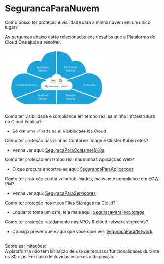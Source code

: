 # SegurancaParaNuvem

Como posso ter proteção e visilidade para a minha nuvem em um unico lugar?

As perguntas abaixo estão relacionados aos desafios que a Plataforma do Cloud One ajuda a resolver.

<img src="C1.jpg" alt="ADD Azure" width="65%"> </img>
  
Como ter visibilidade e compliance em tempo real na minha infraestrutura na Cloud Pública?

- Só dar uma olhada aqui: <a href="https://github.com/SecurityForCloudBuilders/SegurancaParaNuvem/tree/main/SegurancaParaCloudESecOps/VisibilidadeNaCloud"> Visibilidade Na Cloud </a>

Como ter proteção nas minhas Container Image e Cluster Kubernetes?

- Venha ver aqui: <a href="https://github.com/SecurityForCloudBuilders/SegurancaParaNuvem/tree/main/SegurancaParaCloudESecOps/SeguracaParaContainer%26K8s"> SeguracaParaContainer&K8s </a> 

Como ter proteção em tempo real nas minhas Aplicações Web?

- O que procura encontra-se aqui: <a href="https://github.com/SecurityForCloudBuilders/SegurancaParaNuvem/tree/main/SegurancaParaCloudESecOps/SegurancaParaAplicacoes"> SegurancaParaAplicacoes </a>

Como ter proteção contra vulnerabilidades, malware e compliance em EC2/ VM?

- Venha ver aqui: <a href="https://github.com/SecurityForCloudBuilders/SegurancaParaNuvem/tree/main/SegurancaParaCloudESecOps/SeguracaParaServidores"> SeguracaParaServidores </a>

Como ter proteção nos meus Files Storages na Cloud?

- Enquanto toma um café, leia mais aqui: <a href="https://github.com/SecurityForCloudBuilders/SegurancaParaNuvem/tree/main/SegurancaParaCloudESecOps/SeguracaParaFileStorage"> SeguracaParaFileStorage </a>

Como ter proteção rapidamente nas VPCs & cloud network segments?
 
- Consigo prever que é aqui que você quer ver: <a href="https://github.com/SecurityForCloudBuilders/SegurancaParaNuvem/tree/main/SegurancaParaCloudESecOps/SeguracaParaNetwork"> SeguracaParaNetwork </a>

</br>
Sobre as limitações:
</br>
A plataforma não tem limitação de uso de recursos/funcionalidades durante os 30 dias.
Em caso de dúvidas estamos a disposição.
